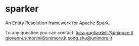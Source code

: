 # sparker
An Entity Resolution framework for Apache Spark.

To any question you can contact:
luca.gagliardelli@unimore.it
giovanni.simonini@unimore.it
song.zhu@unimore.it